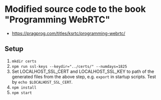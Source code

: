 # Modified source code to the book "Programming WebRTC"

- https://pragprog.com/titles/ksrtc/programming-webrtc/

## Setup

1. `mkdir certs`
1. `npm run ssl-keys --keydir="../certs/" --numdays=1825`
1. Set LOCALHOST_SSL_CERT and LOCALHOST_SSL_KEY to path of the generated files from the above step, e.g. `export` in startup scripts. Test by `echo $LOCALHOST_SSL_CERT`.
1. `npm install`
1. `npm start`
